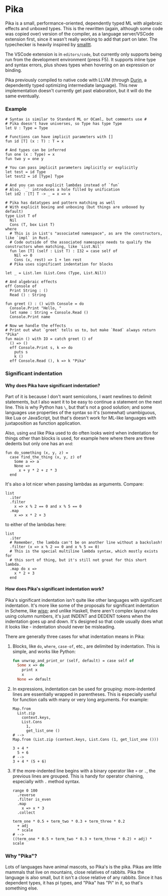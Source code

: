 # Pika
Pika is a small, performance-oriented, dependently typed ML with algebraic effects and unboxed types.
This is the rewritten (again, although some code was copied over) version of the compiler, as a language server/VSCode extension first, since it wasn't really working to add that part on later.
The typechecker is heavily inspired by [smalltt](https://github.com/AndrasKovacs/smalltt).

The VSCode extension is in `editors/code`, but currently only supports being run from the development environment (press F5).
It supports inline type and syntax errors, plus shows types when hovering on an expression or binding.

Pika previously compiled to native code with LLVM (through [Durin](https://github.com/tolziplohu/durin), a dependently typed optimizing intermediate language).
This new implementation doesn't currently get past elaboration, but it will do the same eventually.

### Example
```cr
# Syntax is similar to Standard ML or OCaml, but comments use #
# Pika doesn't have universes, so Type has type Type
let U : Type = Type

# Functions can have implicit parameters with []
fun id [T] (x : T) : T = x

# And types can be inferred
fun one (x : Type) = x
fun two y = one y

# You can pass implicit parameters implicitly or explicitly
let test = id Type
let test2 = id [Type] Type

# And you can use explicit lambdas instead of `fun`
# Also, `_` introduces a hole filled by unification
let id2 : [T] T -> _ = x => x

# Pika has datatypes and pattern matching as well
# With explicit boxing and unboxing (but things are unboxed by default)
type List T of
  Nil
  Cons (T, box List T)
where
  # This is in List's "associated namespace", as are the constructors, like `impl` in Rust.
  # Code outside of the associated namespace needs to qualify the constructors when matching, like `List.Nil`
  fun len [T] (self : List T) : I32 = case self of
    Nil => 0
    Cons (x, rest) => 1 + len rest
  # Pika uses significant indentation for blocks

let _ = List.len (List.Cons (Type, List.Nil))

# And algebraic effects
eff Console of
  Print String : ()
  Read () : String

fun greet () : () with Console = do
  Console.Print "Hello, "
  let name : String = Console.Read ()
  Console.Print name

# Now we handle the effects
# Print out what `greet` tells us to, but make `Read` always return "Pika"
fun main () with IO = catch greet () of
  () => ()
  eff Console.Print s, k => do
    puts s
    k ()
  eff Console.Read (), k => k "Pika"
```

### Significant indentation

#### Why does Pika have significant indentation?

Part of it is because I don't want semicolons, I want newlines to delimit statements, but I also want it to be easy to continue a statement on the next line.
This is why Python has `\`, but that's not a good solution; and some languages use properties of the syntax so it's (somewhat) unambiguous, like Lua or JavaScript, but that's doesn't work for ML-like languages with juxtaposition as function application.

Also, using `end` like Pika used to do often looks weird when indentation for things other than blocks is used, for example here where there are three dedents but only one has an `end`:
```cr
fun do_something (x, y, z) =
  case find_the_thing (x, y, z) of
    Some a => a
    None =>
      x + y * 2 + z * 3
  end
```

It's also a lot nicer when passing lambdas as arguments. Compare:
```cr
list
  .iter
  .filter
    x => x % 2 == 0 and x % 5 == 0
  .map
    x => x * 2 + 3
```
to either of the lambdas here:
```cr
list
  .iter
  # Remember, the lambda can't be on another line without a backslash!
  .filter (x => x % 2 == 0 and x % 5 == 0)
  # This is the special multiline lambda syntax, which mostly exists for
  # this sort of thing, but it's still not great for this short lambda.
  .map do x =>
    x * 2 + 3
  end
```

#### How does Pika's significant indentation work?

Pika's significant indentation isn't quite like other languages with significant indentation.
It's more like some of the proposals for significant indentation in Scheme, like [wisp](https://srfi.schemers.org/srfi-119/); and unlike Haskell, there aren't complex layout rules using column numbers, it's just INDENT and DEDENT tokens when the indentation goes up and down.
It's designed so that code usually does what it looks like - indentation should never be misleading.

There are generally three cases for what indentation means in Pika:

1. Blocks, like `do`, `where`, `case-of`, etc., are delimited by indentation. This is simple, and works like Python:
    ```ml
    fun unwrap_and_print_or (self, default) = case self of
      Some x => do
        print x
        x
      None => default
    ```

2. In expressions, indentation can be used for grouping: more-indented lines are essentially wrapped in parentheses. This is especially useful for function calls with many or very long arguments. For example:
    ```cr
    Map.from
      List.zip
        context.keys,
        List.Cons
          1,
          get_list_one ()
    # -->
    Map.from (List.zip (context.keys, List.Cons (1, get_list_one ()))

    3 + 4 *
      5 + 6
    # -->
    3 + 4 * (5 + 6)
    ```

3. If the more-indented line begins with a binary operator like `+` or `.`, the previous lines are grouped. This is handy for operator chaining, especially with `.` method syntax.
    ```cr
    range 0 100
      .reverse
      .filter is_even
      .map
        x => x * 3
      .collect

    term_one * 0.5 + term_two * 0.3 + term_three * 0.2
      + adj
      * scale
    # -->
    ((term_one * 0.5 + term_two * 0.3 + term_three * 0.2) + adj) * scale
    ```


### Why "Pika"?
Lots of languages have animal mascots, so Pika's is the pika.
Pikas are little mammals that live on mountains, close relatives of rabbits.
Pika the language is also small, but it isn't a close relative of any rabbits.
Since it has dependent types, it has pi types, and "Pika" has "Pi" in it, so that's something else.
